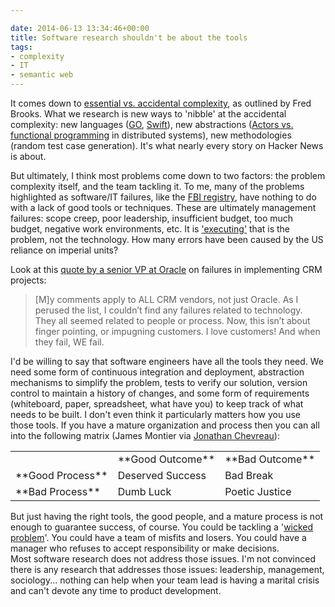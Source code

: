 ```yaml
---

date: 2014-06-13 13:34:46+00:00
title: Software research shouldn't be about the tools
tags:
- complexity
- IT
- semantic web
---
```


It comes down to [essential vs. accidental complexity](http://en.wikipedia.org/wiki/Accidental_complexity), as outlined by Fred Brooks. What we research is new ways to 'nibble' at the accidental complexity: new languages ([GO](http://golang.org/), [Swift](https://developer.apple.com/swift/)), new abstractions ([Actors vs. functional programming](http://pchiusano.blogspot.com/2010/01/actors-are-not-good-concurrency-model.html) in distributed systems), new methodologies (random test case generation). It's what nearly every story on Hacker News is about.

But ultimately, I think most problems come down to two factors: the problem complexity itself, and the team tackling it. To me, many of the problems highlighted as software/IT failures, like the [FBI registry](http://www.washingtonpost.com/wp-dyn/content/article/2006/08/17/AR2006081701485.html), have nothing to do with a lack of good tools or techniques. These are ultimately management failures: scope creep, poor leadership, insufficient budget, too much budget, negative work environments, etc. It is ['executing'](http://www.nationalpost.com/news/story.html?id=2624855) that is the problem, not the technology. How many errors have been caused by the US reliance on imperial units?

Look at this [quote by a senior VP at Oracle](http://feedproxy.google.com/~r/zdnet/projectfailures/~3/QamQZg86wi0/) on failures in implementing CRM projects:



<blockquote>[M]y comments apply to ALL CRM vendors, not just Oracle. As I perused the list, I couldn’t find any failures related to technology. They all seemed related to people or process. Now, this isn’t about finger pointing, or impugning customers. I love customers! And when they fail, WE fail.</blockquote>



I'd be willing to say that software engineers have all the tools they need. We need some form of continuous integration and deployment, abstraction mechanisms to simplify the problem, tests to verify our solution, version control to maintain a history of changes, and some form of requirements (whiteboard, paper, spreadsheet, what have you) to keep track of what needs to be built. I don't even think it particularly matters how you use those tools. If you have a mature organization and process then you can all into the following matrix (James Montier via [Jonathan Chevreau](http://opinion.financialpost.com/2010/03/11/how-investors-can-avoid-being-their-own-worst-enemy/)):

<table >
<tbody >
<tr >

<td >
</td>

<td >**Good Outcome**
</td>

<td >**Bad Outcome**
</td>
</tr>
<tr >

<td >**Good Process**
</td>

<td >Deserved Success
</td>

<td >Bad Break
</td>
</tr>
<tr >

<td >**Bad Process**
</td>

<td >Dumb Luck
</td>

<td >Poetic Justice
</td>
</tr>
</tbody>
</table>

But just having the right tools, the good people, and a mature process is not enough to guarantee success, of course. You could be tackling a '[wicked problem](http://en.wikipedia.org/wiki/Wicked_problem)'. You could have a team of misfits and losers. You could have a manager who refuses to accept responsibility or make decisions. Most software research does not address those issues. I'm not convinced there is any research that addresses those issues: leadership, management, sociology... nothing can help when your team lead is having a marital crisis and can't devote any time to product development.
